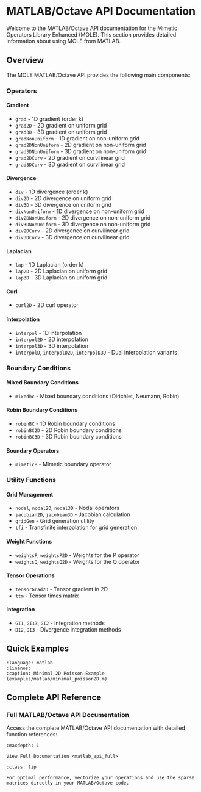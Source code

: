 # MATLAB/Octave API Documentation

Welcome to the MATLAB/Octave API documentation for the Mimetic Operators Library Enhanced (MOLE). This section provides detailed information about using MOLE from MATLAB.


## Overview

The MOLE MATLAB/Octave API provides the following main components:

### Operators

#### Gradient
- `grad` - 1D gradient (order k)
- `grad2D` - 2D gradient on uniform grid
- `grad3D` - 3D gradient on uniform grid
- `gradNonUniform` - 1D gradient on non-uniform grid
- `grad2DNonUniform` - 2D gradient on non-uniform grid
- `grad3DNonUniform` - 3D gradient on non-uniform grid
- `grad2DCurv` - 2D gradient on curvilinear grid
- `grad3DCurv` - 3D gradient on curvilinear grid

#### Divergence
- `div` - 1D divergence (order k)
- `div2D` - 2D divergence on uniform grid
- `div3D` - 3D divergence on uniform grid
- `divNonUniform` - 1D divergence on non-uniform grid
- `div2DNonUniform` - 2D divergence on non-uniform grid
- `div3DNonUniform` - 3D divergence on non-uniform grid
- `div2DCurv` - 2D divergence on curvilinear grid
- `div3DCurv` - 3D divergence on curvilinear grid

#### Laplacian
- `lap` - 1D Laplacian (order k)
- `lap2D` - 2D Laplacian on uniform grid
- `lap3D` - 3D Laplacian on uniform grid

#### Curl
- `curl2D` - 2D curl operator

#### Interpolation
- `interpol` - 1D interpolation
- `interpol2D` - 2D interpolation
- `interpol3D` - 3D interpolation
- `interpolD`, `interpolD2D`, `interpolD3D` - Dual interpolation variants

### Boundary Conditions

#### Mixed Boundary Conditions
- `mixedbc` - Mixed boundary conditions (Dirichlet, Neumann, Robin)

#### Robin Boundary Conditions
- `robinBC` - 1D Robin boundary conditions
- `robinBC2D` - 2D Robin boundary conditions
- `robinBC3D` - 3D Robin boundary conditions

#### Boundary Operators
- `mimeticB` - Mimetic boundary operator

### Utility Functions

#### Grid Management
- `nodal`, `nodal2D`, `nodal3D` - Nodal operators
- `jacobian2D`, `jacobian3D` - Jacobian calculation
- `gridGen` - Grid generation utility
- `tfi` - Transfinite interpolation for grid generation

#### Weight Functions
- `weightsP`, `weightsP2D` - Weights for the P operator
- `weightsQ`, `weightsQ2D` - Weights for the Q operator

#### Tensor Operations
- `tensorGrad2D` - Tensor gradient in 2D
- `ttm` - Tensor times matrix

#### Integration
- `GI1`, `GI13`, `GI2` - Integration methods
- `DI2`, `DI3` - Divergence integration methods

## Quick Examples

```{literalinclude} ../../../../../examples/matlab/minimal_poisson2D.m
:language: matlab
:linenos:
:caption: Minimal 2D Poisson Example (examples/matlab/minimal_poisson2D.m)
```

## Complete API Reference

### Full MATLAB/Octave API Documentation

Access the complete MATLAB/Octave API documentation with detailed function references:

```{toctree}
:maxdepth: 1

View Full Documentation <matlab_api_full>
```

```{admonition} Performance Tip
:class: tip

For optimal performance, vectorize your operations and use the sparse matrices directly in your MATLAB/Octave code.
```
